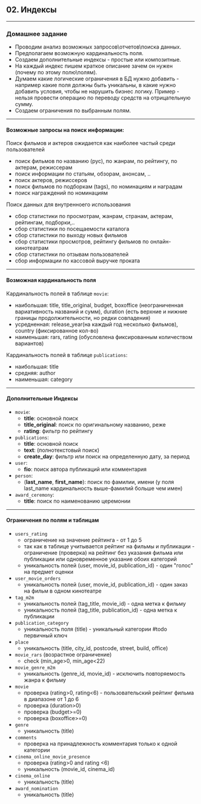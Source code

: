 ## 02. Индексы

---
### Домашнее задание

- Проводим анализ возможных запросов\отчетов\поиска данных.
- Предполагаем возможную кардинальность поля.
- Создаем дополнительные индексы - простые или композитные.
- На каждый индекс пишем краткое описание зачем он нужен (почему по этому полю\полям).
- Думаем какие логические ограничения в БД нужно добавить - например какие поля должны быть уникальны, в какие нужно добавить условия, чтобы не нарушить бизнес логику. Пример - нельзя провести операцию по переводу средств на отрицательную сумму.
- Создаем ограничения по выбранным полям.
---

#### Возможные запросы на поиск информации:

Поиск фильмов и актеров ожидается как наиболее частый среди пользователей

- поиск фильмов по названию (рус),  по жанрам,  по рейтингу, по актерам, режиссерам
- поиск информации по статьям, обзорам, анонсам, ..
- поиск актеров, режиссеров
- поиск фильмов по подборкам (tags), по номинациям и наградам
- поиск награждений по номинациям

Поиск данных для внутренноего использования 

- сбор статистики по просмотрам, жанрам, странам, актерам, рейтингам, подборки,..
- сбор статистики по посещаемости каталога
- сбор статистики по выходу новых фильмов
- сбор статистики просмотров, рейтингу фильмов по онлайн-кинотеатрам
- сбор статистики по отзывам пользователей
- сбор информации по кассовой выручке проката
---
#### Возможная кардинальность поля

Кардинальность полей в таблице `movie`:

- наибольшая:   title, title_original, budget, boxoffice (неограниченная вариативность названий и сумм), duration 
  (есть верхние и нижние границы продолжительности, но редки совпадения)
- усредненная:  release_year(на каждый год несколько фильмов), country (фиксированное кол-во)
- наименьшая:   rars, rating (обусловлена фиксированным количеством вариантов)

Кардинальность полей в таблице `publications`:

- наибольшая: title
- средняя: author
- наименьшая: category
---
#### Дополнительные Индексы

- `movie`: 
  - **title**: основной поиск 
  - **title_original**: поиск по оригинальному названию, реже 
  - **rating**: фильтр по рейтингу
- `publications`: 
  - **title**: основной поиск
  - **text**: (полнотекстовый поиск)
  - **create_day**: фильтр или поиск на определенную дату, за период
- `user`:
  - **fio**: поиск автора публикаций или комментария
- `person`:
  - (**last_name**, **first_name**): поиск по фамилии, имени (у поля last_name кардинальность выше-фамилий больше чем имен)
- `award_ceremony`:
  - **title**: поиск по наименованию церемонии
---
#### Ограничения по полям и таблицам

- `users_rating`
  - ограничение на значение рейтинга - от 1 до 5
  - так как в таблице учитывается рейтинг на фильмы и публикации - ограничение (проверка) на рейтинг без указания 
    фильма или публикации или одновременное указание обоих категорий
  - уникальность полей (user, movie_id, publication_id) - один "голос" на предмет оценки
- `user_movie_orders`
  - уникальность полей (user, movie_id, publication_id) - один заказ на фильм в одном кинотеатре
- `tag_m2m`
  - уникальность полей (tag_title, movie_id) - одна метка к фильму
  - уникальность полей (tag_title, publication_id) - одна метка к публикации
- `publication_category`
  - уникальность поля (title) - уникальный категории #todo первичный ключ
- `place`
  - уникальность (title, city_id, postcode, street, build, office)
- `movie_rars` (возрастное ограничение)
  - check (min_age>0, min_age<22)
- `movie_genre_m2m`
  - уникальность (genre_id, movie_id) - исключить повторяемость жанра к фильму
- `movie`
  - проверка (rating>0, rating<6) - пользовательский рейтинг фильма в диапазоне от 1 до 6
  - проверка (duration>0)
  - проверка (budget>=0)
  - проверка (boxoffice>=0)
- `genre`
  - уникальность (title)
- `comments`
  - проверка на принадлежность комментария только к одной категории
- `cinema_online_movie_presence`
  - проверка (rating>0 and rating <6)
  - уникальность (movie_id, cinema_id) 
- `cinema_online`
  - уникальность (title) 
- `award_nomination`
  - уникальность (title) 
